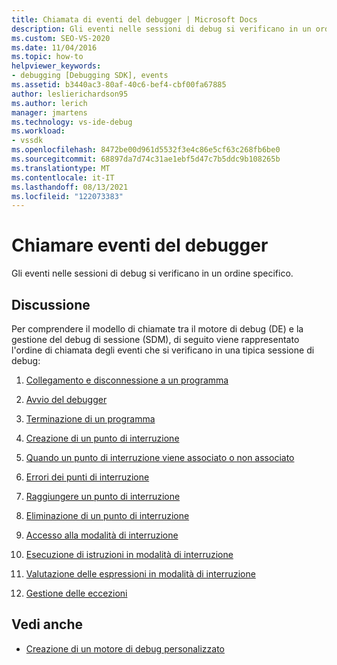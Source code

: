 ```yaml
---
title: Chiamata di eventi del debugger | Microsoft Docs
description: Gli eventi nelle sessioni di debug si verificano in un ordine specifico. Questo articolo elenca l'ordine di chiamata degli eventi che si verificano in una sessione di debug tipica.
ms.custom: SEO-VS-2020
ms.date: 11/04/2016
ms.topic: how-to
helpviewer_keywords:
- debugging [Debugging SDK], events
ms.assetid: b3440ac3-80af-40c6-bef4-cbf00fa67885
author: leslierichardson95
ms.author: lerich
manager: jmartens
ms.technology: vs-ide-debug
ms.workload:
- vssdk
ms.openlocfilehash: 8472be00d961d5532f3e4c86e5cf63c268fb6be0
ms.sourcegitcommit: 68897da7d74c31ae1ebf5d47c7b5ddc9b108265b
ms.translationtype: MT
ms.contentlocale: it-IT
ms.lasthandoff: 08/13/2021
ms.locfileid: "122073383"
---
```

# <a name="call-debugger-events"></a>Chiamare eventi del debugger
Gli eventi nelle sessioni di debug si verificano in un ordine specifico.

## <a name="discussion"></a>Discussione
 Per comprendere il modello di chiamate tra il motore di debug (DE) e la gestione del debug di sessione (SDM), di seguito viene rappresentato l'ordine di chiamata degli eventi che si verificano in una tipica sessione di debug:

1. [Collegamento e disconnessione a un programma](../../extensibility/debugger/attaching-and-detaching-to-a-program.md)

2. [Avvio del debugger](../../extensibility/debugger/launching-the-debugger.md)

3. [Terminazione di un programma](../../extensibility/debugger/terminating-a-program.md)

4. [Creazione di un punto di interruzione](../../extensibility/debugger/creating-a-breakpoint.md)

5. [Quando un punto di interruzione viene associato o non associato](../../extensibility/debugger/when-a-breakpoint-binds-or-becomes-unbound.md)

6. [Errori dei punti di interruzione](../../extensibility/debugger/breakpoint-errors.md)

7. [Raggiungere un punto di interruzione](../../extensibility/debugger/hitting-a-breakpoint.md)

8. [Eliminazione di un punto di interruzione](../../extensibility/debugger/deleting-a-breakpoint.md)

9. [Accesso alla modalità di interruzione](../../extensibility/debugger/entering-break-mode.md)

10. [Esecuzione di istruzioni in modalità di interruzione](../../extensibility/debugger/stepping-in-break-mode.md)

11. [Valutazione delle espressioni in modalità di interruzione](../../extensibility/debugger/expression-evaluation-in-break-mode.md)

12. [Gestione delle eccezioni](../../extensibility/debugger/exception-handling-visual-studio-sdk.md)

## <a name="see-also"></a>Vedi anche
- [Creazione di un motore di debug personalizzato](../../extensibility/debugger/creating-a-custom-debug-engine.md)
